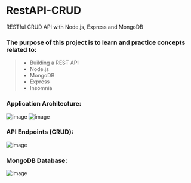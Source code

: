 # RestAPI-CRUD

RESTful CRUD API with Node.js, Express and MongoDB
### The purpose of this project is to learn and practice concepts related to:
> - Building a REST API
> - Node.js
> - MongoDB
> - Express
> - Insomnia

### Application Architecture:
![image](https://github.com/user-attachments/assets/fba2db4b-0238-41e6-8201-c2bc96709966)
![image](https://github.com/user-attachments/assets/91e7881c-a47b-4d44-bceb-2247e9dc8a82)


### API Endpoints (CRUD):
![image](https://github.com/user-attachments/assets/93ff753f-45d1-4e10-8831-9ff17e4cb06d)

### MongoDB Database:
![image](https://github.com/user-attachments/assets/d9b1f63d-c699-47a0-ba26-0c9dee12eca2)
